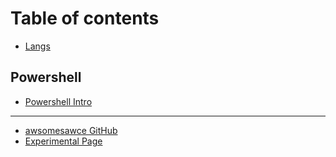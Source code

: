 # Table of contents

* [Langs](README.md)

## Powershell

* [Powershell Intro](powershell/powershell-intro.md)

***

* [awsomesawce GitHub](https://github.com/awsomesawce)
* [Experimental Page](experimental-page.md)
